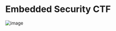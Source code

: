 # Embedded Security CTF
![image](https://user-images.githubusercontent.com/56351938/204090542-2ef77fb8-ac3c-4be2-8406-eafd3797d8a3.png)

